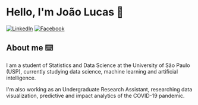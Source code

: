 # Hello, I'm João Lucas 👋

[![LinkedIn](https://img.shields.io/static/v1?label=LinkedIn&message=%20&color=blue&logo=LinkedIn&style=flat-square&logoColor=white)](https://www.linkedin.com/in/jo%C3%A3o-lucas-liberato-a78594208/)
[![Facebook](https://img.shields.io/static/v1?label=Facebook&message=%20&color=blue&logo=Facebook&style=flat-square&logoColor=white)](https://www.facebook.com/profile.php?id=100046698726845)

## About me ⌨️	

I am a student of Statistics and Data Science at the University of São Paulo (USP), currently studying data science, machine learning and artificial intelligence. 

I'm also working as an Undergraduate Research Assistant, researching data visualization, predictive and impact analytics of the COVID-19 pandemic.
